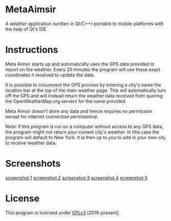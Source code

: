 # MetaAimsir
<Brief>A weather application (written in Qt/C++) portable to mobile platforms with the help of Qt's IDE
  
# Instructions
Meta Aimsir starts up and automatically uses the GPS data provided to report on the weather. Every 20 minutes the program will use these exact coordinates it received to update the data.

It is possible to circumvent the GPS process by entering a city's name the location bar at the top of the main weather page. This will automatically turn off the GPS and will instead return the weather data received from quering the OpenWeatherMap.org servers for the name provided.

Meta Aimsir doesn't store any data and hence requires no permission except for internet connection permissions\

Note: if this program is run on a computer without access to any GPS data, the program might not return your current city's weather. In tihs case the program will default to New York. It is then up to you to add in your own city to receive weather data.

# Screenshots
[screenshot 1](beijing_screenshot.png)
[screenshot 2](quebec_screenshot.png)
[screenshot 3](brisbane_screenshot.png)
[screenshot 4](new_york_screenshot.png)
[screenshot 5](options_screenshot.png)

# License
This program is licensed under [GPLv3](LICENSE) [2019-present].
